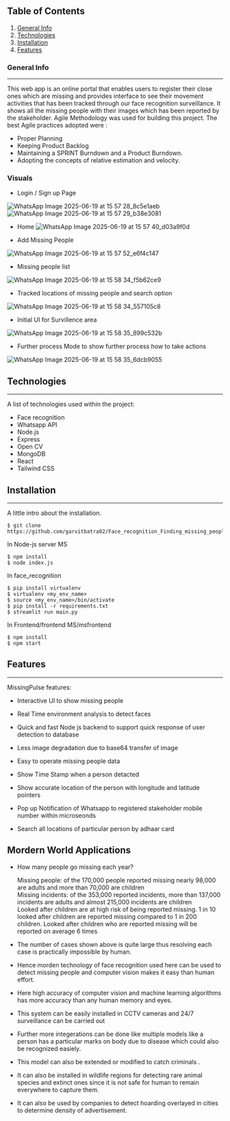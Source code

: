
## Table of Contents
1. [General Info](#general-info)
2. [Technologies](#technologies)
3. [Installation](#installation)
4. [Features](#features)
### General Info
***
This web app is an online portal that enables users to register their close ones which are missing and provides interface to see their movement activities that has been tracked through our face recognition surveillance. It shows all the missing people with their images which has been reported by the stakeholder.  Agile Methodology was used for building this project. The best Agile practices adopted were :

* Proper Planning
* Keeping Product Backlog
* Maintaining a SPRINT Burndown and a Product Burndown.
* Adopting the concepts of relative estimation and velocity.


### Visuals

* Login / Sign up Page

![WhatsApp Image 2025-06-19 at 15 57 28_8c5e1aeb](https://github.com/user-attachments/assets/bdbd9b5e-571a-4802-a1ac-439ad49afde7)
![WhatsApp Image 2025-06-19 at 15 57 29_b38e3081](https://github.com/user-attachments/assets/3ae9fff0-ea0c-4d05-a3cf-ad44abcc22f3)

* Home
![WhatsApp Image 2025-06-19 at 15 57 40_d03a9f0d](https://github.com/user-attachments/assets/942aba4d-ec29-4289-8eda-c25d40ed4f7d)

* Add Missing People

![WhatsApp Image 2025-06-19 at 15 57 52_e6f4c147](https://github.com/user-attachments/assets/54597be2-a4b8-47f3-9ec3-aba366c52fe2)

* Missing people list

![WhatsApp Image 2025-06-19 at 15 58 34_f5b62ce9](https://github.com/user-attachments/assets/6126d340-fa79-43e8-a765-549d0ed448ac)

* Tracked locations of missing people and search option

![WhatsApp Image 2025-06-19 at 15 58 34_557105c8](https://github.com/user-attachments/assets/ff82989e-3b36-4149-a9e8-9dc3c5c17b53)

* Initial UI for Survillence area

![WhatsApp Image 2025-06-19 at 15 58 35_899c532b](https://github.com/user-attachments/assets/49bd5795-c35f-4994-aa5b-6151e1352b90)


* Further process Mode to show further process how to take actions

![WhatsApp Image 2025-06-19 at 15 58 35_6dcb9055](https://github.com/user-attachments/assets/00c4c3fa-b1d8-4388-96b8-b56e20b31298)

## Technologies
***
A list of technologies used within the project:
* Face recognition
* Whatsapp API
* Node.js
* Express
* Open CV
* MongoDB
* React
* Tailwind CSS

## Installation
***
A little intro about the installation. 
```
$ git clone https://github.com/garvitbatra02/Face_recognition_Finding_missing_people

```
In Node-js server MS
```
$ npm install
$ node index.js

```
In face_recognition 
```
$ pip install virtualenv
$ virtualenv <my_env_name>
$ source <my_env_name>/bin/activate
$ pip install -r requirements.txt
$ streamlit run main.py

```
In Frontend/frontend MS/msfrontend 
```
$ npm install
$ npm start

```


## Features
***
MissingPulse features:
* Interactive UI to show missing people
* Real Time environment analysis to detect faces
* Quick and fast Node js backend to support quick response of user detection to database
* Less image degradation due to base64 transfer of image
* Easy to operate missing people data
* Show Time Stamp when a person detacted
* Show accurate location of the person with longitude and latitude pointers
* Pop up Notification of Whatsapp to registered stakeholder mobile number within microseonds

* Search all locations of particular person by adhaar card
## 



## Mordern World Applications


* How many people go missing each year?  

    Missing people: of the 170,000 people reported missing nearly 98,000 are adults and more than 70,000 are children  
    Missing incidents: of the 353,000 reported incidents, more than 137,000 incidents are adults and almost 215,000 incidents are children  
    Looked after children are at high risk of being reported missing. 1 in 10 looked after children are reported missing compared to 1 in 200 children. Looked after children who are reported missing will be reported on average 6 times  

* The number of cases shown above is quite large thus resolving each case is practically impossible by human.
* Hence morden technology of face recognition used here can be used to detect missing people and computer vision makes it easy than human effort.
* Here high accuracy of computer vision and machine learning algorithms has more accuracy than any human memory and eyes.
* This system can be easily installed in CCTV cameras and 24/7 surveillance can be carried out
* Further more integerations can be done like multiple models like a person has a particular marks on body due to disease which could also be recognized easiely.
* This model can also be extended or modified to catch criminals .
* It can also be installed in wildlife regions for detecting rare animal species and extinct ones since it is not safe for human to remain everywhere to capture them.
* It can also be used by companies to detect hoarding overlayed in cities to determine density of advertisement.

## 
